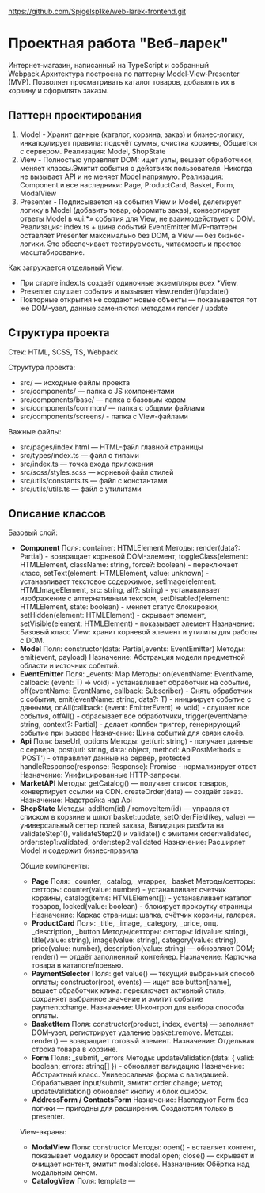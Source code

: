 https://github.com/Spigelsp1ke/web-larek-frontend.git
# Проектная работа "Веб-ларек"
Интернет‑магазин, написанный на TypeScript и собранный Webpack.Архитектура построена по паттерну Model‑View‑Presenter (MVP). Позволяет просматривать каталог товаров, добавлять их в корзину и оформлять заказы. 

## Паттерн проектирования
1. Model - Хранит данные (каталог, корзина, заказ) и бизнес‑логику, инкапсулирует правила: подсчёт суммы, очистка корзины, Общается с сервером. 
Реализация: Model<T>, ShopState
2. View - Полностью управляет DOM: ищет узлы, вешает обработчики, меняет классы.Эмитит события о действиях пользователя. Никогда не вызывает API и не меняет Model напрямую.
Реализация: Component<T> и все наследники: Page, ProductCard, Basket, Form, ModalView
3. Presenter -  Подписывается на события View и Model, делегирует логику в Model (добавить товар, оформить заказ), конвертирует ответы Model в «ui:*» события для View, не взаимодействует с DOM.
Реализация: index.ts + шина событий EventEmitter
MVP-паттерн оставляет Presenter максимально без DOM, а View — без бизнес-логики. Это обеспечивает тестируемость, читаемость и простое масштабирование.

Как загружается отдельный View:
- При старте index.ts создаёт одиночные экземпляры всех *View.
- Presenter слушает события и вызывает view.render()/update()
- Повторные открытия не создают новые объекты — показывается тот же DOM-узел, данные заменяются методами render / update

## Структура проекта

Стек: HTML, SCSS, TS, Webpack

Структура проекта:
- src/ — исходные файлы проекта
- src/components/ — папка с JS компонентами
- src/components/base/ — папка с базовым кодом
- src/components/common/ — папка с общими файлами
- src/components/screens/ - папка с View-файлами

Важные файлы:
- src/pages/index.html — HTML-файл главной страницы
- src/types/index.ts — файл с типами
- src/index.ts — точка входа приложения
- src/scss/styles.scss — корневой файл стилей
- src/utils/constants.ts — файл с константами
- src/utils/utils.ts — файл с утилитами

## Опиcание классов
Базовый слой:
- **Component<T>** 
Поля: container: HTMLElement 
Методы: render(data?: Partial<T>) - возвращает корневой DOM-элемент, toggleClass(element: HTMLElement, className: string, force?: boolean) - переключает класс, setText(element: HTMLElement, value: unknown) - устанавливает текстовое содержимое, setImage(element: HTMLImageElement, src: string, alt?: string) - устанавливает изображение с алтернативным текстом, setDisabled(element: HTMLElement, state: boolean) - меняет статус блокировки, setHidden(element: HTMLElement) - скрывает элемент, setVisible(element: HTMLElement) - показывает элемент
Назначение: Базовый класс View: хранит корневой элемент и утилиты для работы c DOM.
- **Model<T>** 
Поля: constructor(data: Partial<T>,events: EventEmitter) 
Методы: emit(event, payload)
Назначение: Абстракция модели предметной области и источник событий.
- **EventEmitter** 
Поля: _events: Map
Методы: on<T extends object>(eventName: EventName, callback: (event: T) => void) - устанавливает обработчик на событие, off(eventName: EventName, callback: Subscriber) - Снять обработчик с события, emit<T extends object>(eventName: string, data?: T) - инициирует событие с данными, onAll(callback: (event: EmitterEvent) => void) - слушает все события, offAll() - сбрасывает все обработчики, trigger<T extends object>(eventName: string, context?: Partial<T>) - делает коллбек триггер, генерирующий событие при вызове
Назначение: Шина событий для связи слоёв.
- **Api** 
Поля: baseUrl, options
Методы: get<T>(uri: string) - получает данные с сервера, post<T>(uri: string, data: object, method: ApiPostMethods = 'POST') - отправляет данные на сервер, protected handleResponse(response: Response): Promise<object> - нормализирует ответ
Назначение: Унифицированные HTTP‑запросы.
- **MarketAPI**
Методы: getCatalog() — получает список товаров, конвертирует ссылки на CDN.
createOrder(data) — создаёт заказ.
Назначение: Надстройка над Api
- **ShopState**
Методы: addItem(id) / removeItem(id) — управляют списком в корзине и шлют basket:update, setOrderField(key, value) — универсальный сеттер полей заказа, Валидация разбита на validateStep1(), validateStep2() и validate() с эмитами order:validated, order:step1:validated, order:step2:validated
Назначение: Расширяет Model<IAppState> и содержит бизнес‑правила

Общие компоненты:
- **Page** 
Поля: \_counter, \_catalog, \_wrapper, \_basket
Методы/сетторы: сетторы: counter(value: number) - устанавливает счетчик корзины, catalog(items: HTMLElement[]) - устанавливает каталог товаров, locked(value: boolean) - блокирует прокрутку страницы
Назначение: Каркас страницы: шапка, счётчик корзины, галерея.
- **ProductCard** 
Поля: \_title, \_image, \_category, \_price, опц. \_description, \_button
Методы/сетторы: сетторы: id(value: string), title(value: string), image(value: string), category(value: string), price(value: number), description(value: string) — обновляют DOM; render() — отдаёт заполненный контейнер.
Назначение: Карточка товара в каталоге/превью.
- **PaymentSelector**
Поля: get value() — текущий выбранный способ оплаты; constructor(root, events) — ищет все button[name], вешает обработчик клика: переключает активный стиль, сохраняет выбранное значение и эмитит событие payment:change.
Назначение: UI‑контрол для выбора способа оплаты.
- **BasketItem**
Поля: constructor(product, index, events) — заполняет DOM‑узел, регистрирует удаление basket:remove.
Методы: render() — возвращает готовый элемент.
Назначение: Отдельная строка товара в корзине.
- **Form<T>** 
Поля: \_submit, \_errors
Методы: updateValidation(data: { valid: boolean; errors: string[] }) - обновляет валидацию
Назначение: Абстрактный класс. Универсальная форма с валидацией. Обрабатывает input/submit, эмитит order:change; метод updateValidation() обновляет кнопку и блок ошибок.
- **AddressForm / ContactsForm**
Назначение: Наследуют Form без логики — пригодны для расширения. Создаютсяя только в presenter.


View-экраны:
- **ModalView** 
Поля: constructor
Методы: open() - вставляет контент, показывает модалку и бросает modal:open; close() — скрывает и очищает контент, эмитит modal:close.
Назначение: Обёртка над модальным окном.
- **CatalogView** 
Поля: template — <template id="card-catalog">
Методы: private render(products) - создаёт карточки и заменяет содержимое галереи, подписка на ui:catalog в конструкторе
Назначение: Использует ProductCardFactory для генеррации карточек, эмитит card:select
- **ProductCardFactory**
Методы: create(container: HTMLElement, product: IProduct) - генерирует карточку
Назначение: Фабрика для генерации карточек
- **PreviewView** 
Поля: template — <template id="card-preview">
Методы: show(product) — заполняет карточку, открывает модалку
Назначение: Быстрый просмотр товара
- **BasketView** 
Поля: template — <template id="basket">	
Методы: render() — возвращает элемент
update({ rows,total,selected }) - принимает готовые BasketItem-узлы,обновляет корзину
Назначение: Корзина с товарами
- **OrderAddressView** 
Поля: template — <template id="order">	
Методы: show() — форма адреса и выбора оплаты; валидация; setupPaymentButtons() — переключает активную кнопку, эмитит order:change; setupAddressInput() — лайв‑валидация адреса; setupFormSubmission() — при submit эмитит order:step1:complete, clear() - очищает форму после успешного заказа
Назначение: Шаг 1 оформления заказа
- **OrderContactsView** 
Поля: template — <template id="contacts">	
Методы: show() — форма почты и телефона; валидация; setupPaymentButtons() — переключает активную кнопку, эмитит order:change; setupAddressInput() — лайв‑валидация адреса; setupFormSubmission() — при submit эмитит order:step1:complete, clear() - очищает форму после успешного заказа
Назначение: Шаг 2 оформления заказа
- **SuccessView** 
Поля: template — <template id="success">
Методы: show(res) —  выводит списанную сумму и возвращает элемент
Назначение: Экран «Спасибо за заказ»

Presenter:
- **index.ts**
Назначение: Связывает Model и View через события. Не работает с DOM напрямую — получает готовые шаблоны от View. Инстанциирует все View-классы; слушает пользовательские события → вызывает методы модели и показывает нужные View; загружает каталог при старте

## Пользовательские события
```
catalog:change
```
Расположение: ShopState.setCatalog
Назначение: Каталог изменился, нужно перерисовать витрину.

```
card:select
```
Расположение: ProductCard → Presenter
Назначение: Пользователь открыл превью товара.

```
basket:add
```
Расположение: PreviewView (кнопка «В корзину»)
Назначение: Добавить товар в корзину.

```
basket:remove
```
Расположение: BasketView (крестик у позиции)
Назначение: Удалить товар в корзину.

```
basket:open	
```
Расположение: Page (клик по иконке корзины)
Назначение: Открыть окно корзины.

```
ui:basket-counter	
```
Расположение: Presenter
Назначение: Показать количество товаров на иконке корзины.

```
modal:open / modal:close
```
Расположение: ModalView
Назначение: Состояние модального окна — открыто / закрыто.

```
ui:catalog	
```
Расположение: Presenter
Назначение: Передать витрину в представление.

```
order:step1:complete
```
Расположение: OrderAddressView
Назначение: Пользователь заполнил адрес и способ оплаты.

```
order:complete
```
Расположение: OrderContactsView
Назначение: Пользователь подтвердил контакты — оформить заказ

```
basket:update
```
Расположение: ShopState.addItem / removeItem
Назначение: Изменение конкретного поля формы.

```
order:success
```
Расположение: Presenter (после MarketAPI.order)
Назначение: Заказ успешно создан; показать экран «Спасибо».

```
payment:change
```
Расположение: PaymentSelector
Назначение: Cообщает о выбранном способе оплаты.

```
basket:render
```
Расположение: Presenter
Назначение: Передаёт данные для перерисовки корзины

```
order:step1:validated / order:step2:validated
```
Расположение: Presenter
Назначение: Результаты пошаговой проверки форм.

```
modal:request-close
```
Расположение: PreviewView
Назначение: «Мягкая» просьба к ModalView закрыться

## Установка и запуск
Для установки и запуска проекта необходимо выполнить команды

```
npm install
npm run start
```

или

```
yarn
yarn start
```
## Сборка

```
npm run build
```

или

```
yarn build
```





